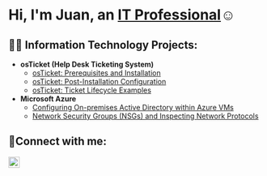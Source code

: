 <h1>Hi, I'm Juan, an <a href="https://www.linkedin.com/in/juan-m-varela">IT Professional</a>☺</h1>

<h2>👨‍💻 Information Technology Projects:</h2>

- <b>osTicket (Help Desk Ticketing System)</b>
  - [osTicket: Prerequisites and Installation](https://github.com/juan-m-varela/osticket-prereqs)
  - [osTicket: Post-Installation Configuration](https://github.com/juan-m-varela/post-install-config)
  - [osTicket: Ticket Lifecycle Examples](https://github.com/juan-m-varela/ticket-lifecycle)
- <b>Microsoft Azure</b>
  - [Configuring On-premises Active Directory within Azure VMs](https://github.com/juan-m-varela/configure-ad)
  - [Network Security Groups (NSGs) and Inspecting Network Protocols](https://github.com/juan-m-varela/azure-network-protocols)

<h2>🤳Connect with me:</h2>


[<img align="left" alt="Josh | LinkedIn" width="22px" src="https://cdn.jsdelivr.net/npm/simple-icons@v3/icons/linkedin.svg" />][linkedin]




[linkedin]: https://www.linkedin.com/in/juan-varela-79a902194/
